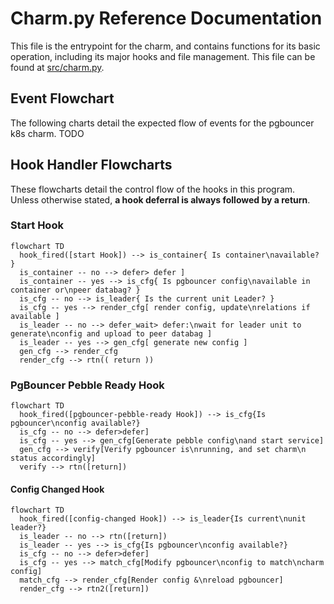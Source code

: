 # Charm.py Reference Documentation

This file is the entrypoint for the charm, and contains functions for its basic operation, including its major hooks and file management. This file can be found at [src/charm.py](../../../src/charm.py).

## Event Flowchart

The following charts detail the expected flow of events for the pgbouncer k8s charm. TODO

## Hook Handler Flowcharts

These flowcharts detail the control flow of the hooks in this program. Unless otherwise stated, **a hook deferral is always followed by a return**.

### Start Hook

```mermaid
flowchart TD
  hook_fired([start Hook]) --> is_container{ Is container\navailable? }
  is_container -- no --> defer> defer ]
  is_container -- yes --> is_cfg{ Is pgbouncer config\navailable in container or\npeer databag? }
  is_cfg -- no --> is_leader{ Is the current unit Leader? }
  is_cfg -- yes --> render_cfg[ render config, update\nrelations if available ]
  is_leader -- no --> defer_wait> defer:\nwait for leader unit to generate\nconfig and upload to peer databag ]
  is_leader -- yes --> gen_cfg[ generate new config ]
  gen_cfg --> render_cfg
  render_cfg --> rtn(( return ))
```

### PgBouncer Pebble Ready Hook

```mermaid
flowchart TD
  hook_fired([pgbouncer-pebble-ready Hook]) --> is_cfg{Is pgbouncer\nconfig available?}
  is_cfg -- no --> defer>defer]
  is_cfg -- yes --> gen_cfg[Generate pebble config\nand start service]
  gen_cfg --> verify[Verify pgbouncer is\nrunning, and set charm\n status accordingly]
  verify --> rtn([return])
```

#### Config Changed Hook

```mermaid
flowchart TD
  hook_fired([config-changed Hook]) --> is_leader{Is current\nunit leader?}
  is_leader -- no --> rtn([return])
  is_leader -- yes --> is_cfg{Is pgbouncer\nconfig available?}
  is_cfg -- no --> defer>defer]
  is_cfg -- yes --> match_cfg[Modify pgbouncer\nconfig to match\ncharm config]
  match_cfg --> render_cfg[Render config &\nreload pgbouncer]
  render_cfg --> rtn2([return])
```
